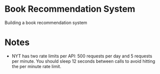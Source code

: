# Book Recommendation System

Building a book recommendation system

# Notes

* NYT has two rate limits per API: 500 requests per day and 5 requests per minute. You should sleep 12 seconds between calls to avoid hitting the per minute rate limit.

